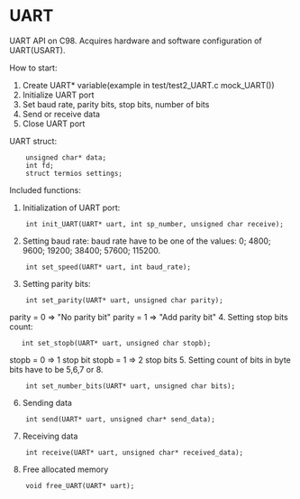# UART

UART API on C98. Acquires hardware and software configuration of UART(USART). 

How to start:
1. Create UART* variable(example in test/test2_UART.c mock_UART())
2. Initialize UART port
3. Set baud rate, parity bits, stop bits, number of bits
4. Send or receive data
5. Close UART port

UART struct:
```
    unsigned char* data;
    int fd;
    struct termios settings; 
```
Included functions:
1. Initialization of UART port:
```
    int init_UART(UART* uart, int sp_number, unsigned char receive);
```
2. Setting baud rate:
baud rate have to be one of the values: 0; 4800; 9600; 19200; 38400; 57600; 115200. 
```
    int set_speed(UART* uart, int baud_rate);
```
3. Setting parity bits:
```
    int set_parity(UART* uart, unsigned char parity);
```
parity = 0 => "No parity bit"
parity = 1 => "Add parity bit"
4. Setting stop bits count:
```
   int set_stopb(UART* uart, unsigned char stopb); 
```
stopb = 0 => 1 stop bit
stopb = 1 => 2 stop bits
5. Setting count of bits in byte
   bits have to be 5,6,7 or 8. 
```
    int set_number_bits(UART* uart, unsigned char bits);
```
6. Sending data
```
    int send(UART* uart, unsigned char* send_data);
```
7. Receiving data
```
    int receive(UART* uart, unsigned char* received_data);
```
8. Free allocated memory
```
    void free_UART(UART* uart);
```
